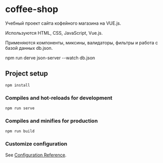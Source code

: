 # coffee-shop

Учебный проект сайта кофейного магазина на VUE.js.

Используются HTML, CSS, JavaScript, Vue.js.

Применяются компоненты, миксины, валидаторы, фильтры и работа с базой данных db.json.


npm run derve
json-server --watch db.json



## Project setup
```
npm install
```

### Compiles and hot-reloads for development
```
npm run serve
```

### Compiles and minifies for production
```
npm run build
```

### Customize configuration
See [Configuration Reference](https://cli.vuejs.org/config/).
